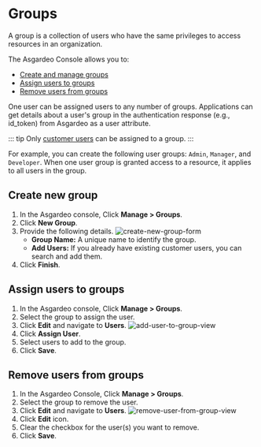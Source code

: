 # Groups

A group is a collection of users who have the same privileges to access resources in an organization. 

The Asgardeo Console allows you to:
- [Create and manage groups](#create-new-group)
- [Assign users to groups](#assign-users-to-groups)
- [Remove users from groups](#remove-users-from-groups) 
    
One user can be assigned users to any number of groups. Applications can get details about a user's group in 
the authentication response (e.g., id_token) from Asgardeo as a user attribute.                                                          

::: tip
Only [customer users](./#customer) can be assigned to a group.
:::

For example, you can create the following user groups: `Admin`, `Manager`, and `Developer`. When one user group is granted access to a resource, it applies to all users in the group.

## Create new group

1. In the Asgardeo console, Click **Manage > Groups**.
2. Click **New Group**.
3. Provide the following details.
    <img :src="$withBase('/assets/img/guides/groups/create-new-group-form.png')" alt="create-new-group-form">
    - **Group Name:** A unique name to identify the group.   
    - **Add Users:** If you already have existing customer users, you can search and add them.
4. Click **Finish**.

## Assign users to groups

1. In the Asgardeo console, Click **Manage > Groups**.
2. Select the group to assign the user.
3. Click **Edit** and navigate to **Users**.
     <img :src="$withBase('/assets/img/guides/groups/add-user-to-group-view.png')" alt="add-user-to-group-view">
4. Click **Assign User**.
5. Select users to add to the group.
6. Click **Save**.

## Remove users from groups

1. In the Asgardeo Console, Click **Manage > Groups**.
2. Select the group to remove the user.
3. Click **Edit** and navigate to **Users**.
    <img :src="$withBase('/assets/img/guides/groups/remove-user-from-group-view.png')" alt="remove-user-from-group-view">
4. Click **Edit** icon.
5. Clear the checkbox for the user(s) you want to remove.
6. Click **Save**.
